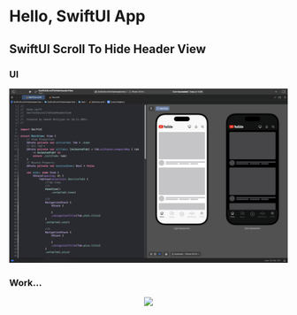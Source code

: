 # Hello, SwiftUI App
## SwiftUI Scroll To Hide Header View

### UI
<div id="stat0" align="center">
  <img src="https://github.com/HakobGhlijyan/SwiftUIScrollToHideHeaderView/blob/main/screen/Снимок%20экрана%202024-11-10%20в%2017.10.52.png" width="800"/>
</div>


### Work...
<div id="stat0" align="center">
  <img src="https://github.com/HakobGhlijyan/SwiftUIScrollToHideHeaderView/blob/main/screen/%25D0%2597%25D0%25B0%25D0%25BF%25D0%25B8%25D1%2581%25D1%258C%2520%25D1%258D%25D0%25BA%25D1%2580%25D0%25B0%25D0%25BD%25D0%25B0%25202024-11-10%2520%25D0%25B2%252017.gif"/> 
</div>
